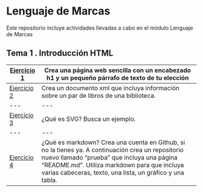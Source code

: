 # **Lenguaje de Marcas**

Este repositorio incluye actividades llevadas a cabo en el módulo Lenguaje de Marcas

## **Tema 1 . Introducción HTML**

|  [Ejercicio 1](https://github.com/AlezZ743/LLMM/blob/main/Tema%201/Ejercicio1.html)     | Crea una página web sencilla con un encabezado h1 y un pequeño párrafo de texto de tu elección |
|---|---|
|  [Ejercicio 2](https://github.com/AlezZ743/LLMM/blob/main/Tema%201/Ejercicio2.xml)      | Crea un documento xml que incluya información sobre un par de libros de una biblioteca.  |
|---|---|
|  [Ejercicio 3](https://github.com/AlezZ743/LLMM/blob/main/Tema%201/Ejercicio3.html)     | ¿Qué es SVG? Busca un ejemplo.  |
|---|---|
|  [Ejercicio 4](https://github.com/AlezZ743/LLMM/blob/prueba/Tema%201/README.md)          |     ¿Qué es markdown? Crea una cuenta en Github, si no la tienes ya. A continuación crea un repositorio nuevo llamado “prueba” que incluya una página “README.md”. Utiliza markdown para que incluya varias cabeceras, texto, una lista, un gráfico y una tabla.|
